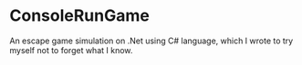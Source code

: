 # ConsoleRunGame
An escape game simulation on .Net using C# language, which I wrote to try myself not to forget what I know.

